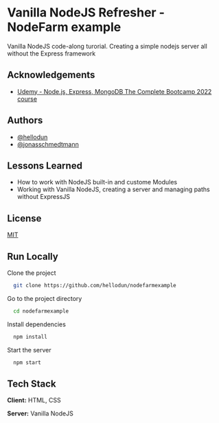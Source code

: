 
# Vanilla NodeJS Refresher - NodeFarm example

Vanilla NodeJS code-along turorial. Creating a simple nodejs server all without the Express framework

## Acknowledgements

 - [Udemy - Node.js, Express, MongoDB The Complete Bootcamp 2022 course](https://www.udemy.com/course/nodejs-express-mongodb-bootcamp/)

## Authors

- [@hellodun](https://github.com/hellodun)
- [@jonasschmedtmann](https://github.com/jonasschmedtmann)


## Lessons Learned

- How to work with NodeJS built-in and custome Modules
- Working with Vanilla NodeJS, creating a server and managing paths without ExpressJS 

## License

[MIT](https://choosealicense.com/licenses/mit/)


## Run Locally

Clone the project

```bash
  git clone https://github.com/hellodun/nodefarmexample
```

Go to the project directory

```bash
  cd nodefarmexample
```

Install dependencies

```bash
  npm install
```

Start the server

```bash
  npm start
```


## Tech Stack

**Client:** HTML, CSS

**Server:** Vanilla NodeJS

